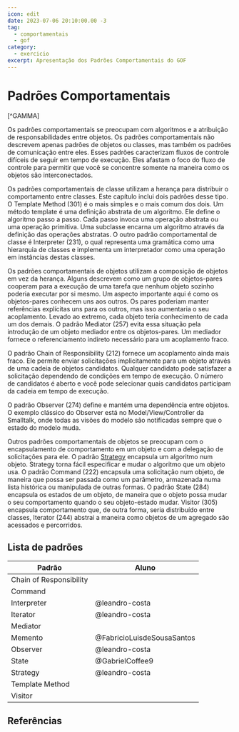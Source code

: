 ```yaml
---
icon: edit
date: 2023-07-06 20:10:00.00 -3
tag:
  - comportamentais
  - gof
category:
  - exercicio
excerpt: Apresentação dos Padrões Comportamentais do GOF
---
```


# Padrões Comportamentais

[^GAMMA]


Os padrões comportamentais se preocupam com algoritmos e a atribuição de responsabilidades entre objetos. Os padrões comportamentais não descrevem apenas padrões de objetos ou classes, mas também os padrões de comunicação entre eles. Esses padrões caracterizam fluxos de controle difíceis de seguir em tempo de execução. Eles afastam o foco do fluxo de controle para permitir que você se concentre somente na maneira como os objetos são interconectados.

Os padrões comportamentais de classe utilizam a herança para distribuir o comportamento entre classes. Este capítulo inclui dois padrões desse tipo. O Template Method (301) é o mais simples e o mais comum dos dois. Um método template é uma definição abstrata de um algoritmo. Ele define o algoritmo passo a passo. Cada passo invoca uma operação abstrata ou uma operação primitiva. Uma subclasse encarna um algoritmo através da definição das operações abstratas. O outro padrão comportamental de classe é Interpreter (231), o qual representa uma gramática como uma hierarquia de classes e implementa um interpretador como uma operação em instâncias destas classes.

Os padrões comportamentais de objetos utilizam a composição de objetos em vez da herança. Alguns descrevem como um grupo de objetos-pares cooperam para a execução de uma tarefa que nenhum objeto sozinho poderia executar por si mesmo. Um aspecto importante aqui é como os objetos-pares conhecem uns aos outros. Os pares poderiam manter referências explícitas uns para os outros, mas isso aumentaria o seu acoplamento. Levado ao extremo, cada objeto teria conhecimento de cada um dos demais. O padrão Mediator (257) evita essa situação pela introdução de um objeto mediador entre os objetos-pares. Um mediador fornece o referenciamento indireto necessário para um acoplamento fraco.

O padrão Chain of Responsibility (212) fornece um acoplamento ainda mais fraco. Ele permite enviar solicitações implicitamente para um objeto através de uma cadeia de objetos candidatos. Qualquer candidato pode satisfazer a solicitação dependendo de condições em tempo de execução. O número de candidatos é aberto e você pode selecionar quais candidatos participam da cadeia em tempo de execução.

O padrão Observer (274) define e mantém uma dependência entre objetos. O exemplo clássico do Observer está no Model/View/Controller da Smalltalk, onde todas as visões do modelo são notificadas sempre que o estado do modelo muda.

Outros padrões comportamentais de objetos se preocupam com o encapsulamento de comportamento em um objeto e com a delegação de solicitações para ele. O padrão [Strategy](../04_Strategy.md) encapsula um algoritmo num objeto. Strategy torna fácil especificar e mudar o algoritmo que um objeto usa. O padrão Command (222) encapsula uma solicitação num objeto, de maneira que possa ser passada como um parâmetro, armazenada numa lista histórica ou manipulada de outras formas. O padrão State (284) encapsula os estados de um objeto, de maneira que o objeto possa mudar o seu comportamento quando o seu objeto-estado mudar. Visitor (305) encapsula comportamento que, de outra forma, seria distribuído entre classes, Iterator (244) abstrai a maneira como objetos de um agregado são acessados e percorridos.

## Lista de padrões
|Padrão|Aluno|
|--|--|
|Chain of Responsibility ||
|Command ||
|Interpreter |@leandro-costa|
|Iterator |@leandro-costa|
|Mediator ||
|Memento |@FabricioLuisdeSousaSantos|
|Observer |@leandro-costa|
|State |@GabrielCoffee9|
|Strategy |@leandro-costa|
|Template Method ||
|Visitor ||

## Referências

<!-- @include: ../../bib/bib.md -->